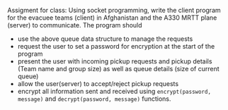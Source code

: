 Assigment for class:
Using socket programming, write the client program for the evacuee teams (client) in Afghanistan and the A330 MRTT plane (server) to communicate. The program should
- use the above queue data structure to manage the requests
- request the user to set a password for encryption at the start of the program
- present the user with incoming pickup requests and pickup details (Team name and group size) as well as queue details (size of current queue)
- allow the user(server) to accept/reject pickup requests
- encrypt all information sent and received using `encrypt(password, message)` and `decrypt(password, message)` functions.
